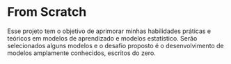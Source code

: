# From Scratch

Esse projeto tem o objetivo de aprimorar minhas habilidades práticas e teóricos em modelos de aprendizado e modelos estatístico. Serão selecionados alguns modelos e o desafio proposto é o desenvolvimento de modelos amplamente conhecidos, escritos do zero. 
